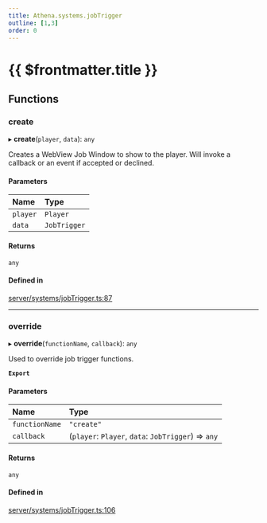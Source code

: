 ```yaml
---
title: Athena.systems.jobTrigger
outline: [1,3]
order: 0
---
```


# {{ $frontmatter.title }}


## Functions

### create

▸ **create**(`player`, `data`): `any`

Creates a WebView Job Window to show to the player.
Will invoke a callback or an event if accepted or declined.

#### Parameters

| Name | Type |
| :------ | :------ |
| `player` | `Player` |
| `data` | `JobTrigger` |

#### Returns

`any`

#### Defined in

[server/systems/jobTrigger.ts:87](https://github.com/Stuyk/altv-athena/blob/552012ca4/src/core/server/systems/jobTrigger.ts#L87)

___

### override

▸ **override**(`functionName`, `callback`): `any`

Used to override job trigger functions.

**`Export`**

#### Parameters

| Name | Type |
| :------ | :------ |
| `functionName` | ``"create"`` |
| `callback` | (`player`: `Player`, `data`: `JobTrigger`) => `any` |

#### Returns

`any`

#### Defined in

[server/systems/jobTrigger.ts:106](https://github.com/Stuyk/altv-athena/blob/552012ca4/src/core/server/systems/jobTrigger.ts#L106)
